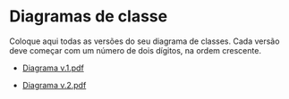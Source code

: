# Diagramas de classe
Coloque aqui todas as versões do seu diagrama de classes. Cada versão deve começar com um número de dois dígitos, na ordem crescente.

* [Diagrama v.1.pdf](https://github.com/pucmg-aulas/projeto01-turmag1-fans-do-chico-moedas/files/14970251/Diagrama.v.1.pdf)

* [Diagrama v.2.pdf](https://github.com/pucmg-aulas/projeto01-turmag1-fans-do-chico-moedas/files/14977045/Diagrama.v.2.pdf)
